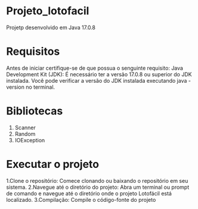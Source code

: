 # Projeto_lotofacil
Projetp desenvolvido em Java 17.0.8

# Requisitos
Antes de iniciar certifique-se de que possua o senguinte requisito:
Java Development Kit (JDK): É necessário ter a versão 17.0.8 ou superior do JDK instalada. Você pode verificar a versão do JDK instalada executando java -version no terminal.

# Bibliotecas
1. Scanner
2. Random
3. IOException

# Executar o projeto
1.Clone o repositório: Comece clonando ou baixando o repositório em seu sistema.
2.Navegue até o diretório do projeto: Abra um terminal ou prompt de comando e navegue até o diretório onde o projeto Lotofácil está localizado.
3.Compilação: Compile o código-fonte do projeto

